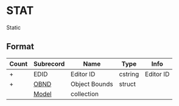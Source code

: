 STAT
====

Static

## Format

Count | Subrecord | Name | Type | Info
------|-------|------|------|-----
+ | EDID | Editor ID | cstring | Editor ID
+ | [OBND](Fields/OBND.md) | Object Bounds | struct |
 | | [Model](Fields/Model.md) | collection | 
